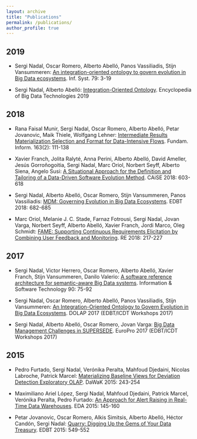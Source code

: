 ```yaml
---
layout: archive
title: "Publications"
permalink: /publications/
author_profile: true
---
```


## 2019

+ Sergi Nadal, Oscar Romero, Alberto Abelló, Panos Vassiliadis, Stijn Vansummeren: <u><a href="https://doi.org/10.1016/j.is.2018.01.006" target="_blank">An integration-oriented ontology to govern evolution in Big Data ecosystems</a></u>. Inf. Syst. 79: 3-19

+ Sergi Nadal, Alberto Abelló: <u><a href="https://doi.org/10.1007/978-3-319-63962-8_13-1" target="_blank">Integration-Oriented Ontology</a></u>. Encyclopedia of Big Data Technologies 2019

## 2018

+ Rana Faisal Munir, Sergi Nadal, Oscar Romero, Alberto Abelló, Petar Jovanovic, Maik Thiele, Wolfgang Lehner: <u><a href="https://doi.org/10.3233/FI-2018-1734" target="_blank">Intermediate Results Materialization Selection and Format for Data-Intensive Flows</a></u>. Fundam. Inform. 163(2): 111-138

+ Xavier Franch, Jolita Ralyté, Anna Perini, Alberto Abelló, David Ameller, Jesús Gorroñogoitia, Sergi Nadal, Marc Oriol, Norbert Seyff, Alberto Siena, Angelo Susi: <u><a href="https://doi.org/10.1007/978-3-319-91563-0_37" target="_blank">A Situational Approach for the Definition and Tailoring of a Data-Driven Software Evolution Method</a></u>. CAiSE 2018: 603-618

+ Sergi Nadal, Alberto Abelló, Oscar Romero, Stijn Vansummeren, Panos Vassiliadis: <u><a href="https://doi.org/10.5441/002/edbt.2018.84" target="_blank">MDM: Governing Evolution in Big Data Ecosystems</a></u>. EDBT 2018: 682-685

+ Marc Oriol, Melanie J. C. Stade, Farnaz Fotrousi, Sergi Nadal, Jovan Varga, Norbert Seyff, Alberto Abelló, Xavier Franch, Jordi Marco, Oleg Schmidt: <u><a href="https://doi.org/10.1109/RE.2018.00030" target="_blank">FAME: Supporting Continuous Requirements Elicitation by Combining User Feedback and Monitoring</a></u>. RE 2018: 217-227

## 2017

+ Sergi Nadal, Victor Herrero, Oscar Romero, Alberto Abelló, Xavier Franch, Stijn Vansummeren, Danilo Valerio: <u><a href="https://doi.org/10.1016/j.infsof.2017.06.001" target="_blank">A software reference architecture for semantic-aware Big Data systems</a></u>. Information & Software Technology 90: 75-92

+ Sergi Nadal, Oscar Romero, Alberto Abelló, Panos Vassiliadis, Stijn Vansummeren: <u><a href="http://ceur-ws.org/Vol-1810/DOLAP_paper_09.pdf" target="_blank">An Integration-Oriented Ontology to Govern Evolution in Big Data Ecosystems</a></u>. DOLAP 2017 (EDBT/ICDT Workshops 2017)

+ Sergi Nadal, Alberto Abelló, Oscar Romero, Jovan Varga: <u><a href="http://ceur-ws.org/Vol-1810/EuroPro_paper_06.pdf" target="_blank">Big Data Management Challenges in SUPERSEDE</a></u>. EuroPro 2017 (EDBT/ICDT Workshops 2017)

## 2015

+ Pedro Furtado, Sergi Nadal, Verónika Peralta, Mahfoud Djedaini, Nicolas Labroche, Patrick Marcel:
<u><a href="https://doi.org/10.1007/978-3-319-22729-0_19" target="_blank">Materializing Baseline Views for Deviation Detection Exploratory OLAP</a></u>. DaWaK 2015: 243-254

+ Maximiliano Ariel López, Sergi Nadal, Mahfoud Djedaini, Patrick Marcel, Verónika Peralta, Pedro Furtado: <u><a href="http://editions-rnti.fr/?inprocid=1002132" target="_blank">An Approach for Alert Raising in Real-Time Data Warehouses</a></u>. EDA 2015: 145-160

+ Petar Jovanovic, Oscar Romero, Alkis Simitsis, Alberto Abelló, Héctor Candón, Sergi Nadal: <u><a href="https://doi.org/10.5441/002/edbt.2015.55" target="_blank">Quarry: Digging Up the Gems of Your Data Treasury</a></u>. EDBT 2015: 549-552

<!--
{% if author.googlescholar %}
  You can also find my articles on <u><a href="{{author.googlescholar}}">my Google Scholar profile</a>.</u>
{% endif %}

{% include base_path %}

{% for post in site.publications reversed %}
  {% include archive-single.html %}
{% endfor %}
-->